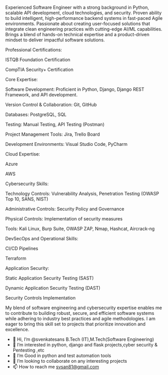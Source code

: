 Experienced Software Engineer with a strong background in Python, scalable API development, cloud technologies, and security. Proven ability to build intelligent, high-performance backend systems in fast-paced Agile environments. Passionate about creating user-focused solutions that integrate clean engineering practices with cutting-edge AI/ML capabilities. Brings a blend of hands-on technical expertise and a product-driven mindset to deliver impactful software solutions.

Professional Certifications:

ISTQB Foundation Certification

CompTIA Security+ Certification

Core Expertise:

Software Development: Proficient in Python, Django, Django REST Framework, and API development.

Version Control & Collaboration: Git, GitHub

Databases: PostgreSQL, SQL

Testing: Manual Testing, API Testing (Postman)

Project Management Tools: Jira, Trello Board

Development Environments: Visual Studio Code, PyCharm

Cloud Expertise:

Azure

AWS

Cybersecurity Skills:

Technology Controls: Vulnerability Analysis, Penetration Testing (OWASP Top 10, SANS, NIST)

Administrative Controls: Security Policy and Governance

Physical Controls: Implementation of security measures

Tools: Kali Linux, Burp Suite, OWASP ZAP, Nmap, Hashcat, Aircrack-ng

DevSecOps and Operational Skills:

CI/CD Pipelines

Terraform

Application Security:

Static Application Security Testing (SAST)

Dynamic Application Security Testing (DAST)

Security Controls Implementation

My blend of software engineering and cybersecurity expertise enables me to contribute to building robust, secure, and efficient software systems while adhering to industry best practices and agile methodologies. I am eager to bring this skill set to projects that prioritize innovation and excellence.



- 👋 Hi, I’m @svenkatesans B.Tech (IT),M.Tech(Software Engineering)
- 👀 I’m interested in python, django and flask projects,cyber security & Pentesting ,etc
- 🌱 I’m Good in python and test automation tools
- 💞️ I’m looking to collaborate on any interesting projects
- 📫 How to reach me svsan81@gmail.com
